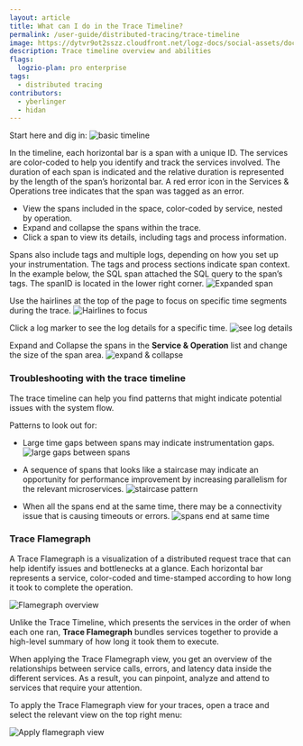 ```yaml
---
layout: article
title: What can I do in the Trace Timeline?
permalink: /user-guide/distributed-tracing/trace-timeline
image: https://dytvr9ot2sszz.cloudfront.net/logz-docs/social-assets/docs-social.jpg
description: Trace timeline overview and abilities
flags:
  logzio-plan: pro enterprise
tags:
  - distributed tracing
contributors:
  - yberlinger
  - hidan
---
```

Start here and dig in: 
![basic timeline](https://dytvr9ot2sszz.cloudfront.net/logz-docs/distributed-tracing/timeline1.png)

In the timeline, each horizontal bar is a span with a unique ID. The services are color-coded to help you identify and track the services involved. The duration of each span is indicated and the relative duration is represented by the length of the span’s horizontal bar. A red error icon in the Services & Operations tree indicates that the span was tagged as an error. 

* View the spans included in the space, color-coded by service, nested by operation.
* Expand and collapse the spans within the trace.
* Click a span to view its details, including tags and process information.


Spans also include tags and multiple logs, depending on how you set up your instrumentation. The tags and process sections indicate span context.   In the example below, the SQL span attached the SQL query to the span’s tags. The spanID is located in the lower right corner. 
    ![Expanded span](https://dytvr9ot2sszz.cloudfront.net/logz-docs/distributed-tracing/span_expand.png)

Use the hairlines at the top of the page to focus on specific time segments during the trace.
    ![Hairlines to focus](https://dytvr9ot2sszz.cloudfront.net/logz-docs/distributed-tracing/dist_tr-timeline-hairs.png)

Click a log marker to see the log details for a specific time. 
    ![see log details](https://dytvr9ot2sszz.cloudfront.net/logz-docs/distributed-tracing/span_log_details.png)

Expand and Collapse the spans in the **Service & Operation** list and change the size of the span area. 
    ![expand & collapse](https://dytvr9ot2sszz.cloudfront.net/logz-docs/distributed-tracing/expand_collapse_list.png)

### Troubleshooting with the trace timeline

The trace timeline can help you find patterns that might indicate potential issues with the system flow.

Patterns to look out for:

- Large time gaps between spans may indicate instrumentation gaps. ![large gaps between spans](https://dytvr9ot2sszz.cloudfront.net/logz-docs/distributed-tracing/large_gaps.png)

- A sequence of spans that looks like a staircase may indicate an opportunity for performance improvement by increasing parallelism for the relevant microservices. ![staircase pattern](https://dytvr9ot2sszz.cloudfront.net/logz-docs/distributed-tracing/staircase_spans.png)

- When all the spans end at the same time, there may be a connectivity issue that is causing timeouts or errors. ![spans end at same time](https://dytvr9ot2sszz.cloudfront.net/logz-docs/distributed-tracing/spans_end_together.png)


### Trace Flamegraph

A Trace Flamegraph is a visualization of a distributed request trace that can help identify issues and bottlenecks at a glance. Each horizontal bar represents a service, color-coded and time-stamped according to how long it took to complete the operation.

![Flamegraph overview](https://dytvr9ot2sszz.cloudfront.net/logz-docs/distributed-tracing/flamegraph-overview.png)

Unlike the Trace Timeline, which presents the services in the order of when each one ran, **Trace Flamegraph** bundles services together to provide a high-level summary of how long it took them to execute.

When applying the Trace Flamegraph view, you get an overview of the relationships between service calls, errors, and latency data inside the different services. As a result, you can pinpoint, analyze and attend to services that require your attention.

To apply the Trace Flamegraph view for your traces, open a trace and select the relevant view on the top right menu:

![Apply flamegraph view](https://dytvr9ot2sszz.cloudfront.net/logz-docs/distributed-tracing/trace-flamegraph.png)

